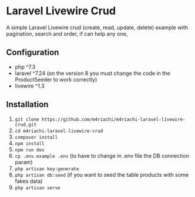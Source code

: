 # Laravel Livewire Crud

A simple Laravel Livewire crud (create, read, update, delete) example with pagination, search and order, if can help any one, 

## Configuration
- php ^7.3 
- laravel ^7.24 (on the version 8 you must change the code in the ProductSeeder to work correctly)
- livewire ^1.3

## Installation

1. `git clone https://github.com/m4riachi/m4riachi-laravel-livewire-crud.git`
2. `cd m4riachi-laravel-livewire-crud`
3. `composer install`
4. `npm install`
5. `npm run dev`
6. `cp .env.example .env` (to have to change in .env file the DB connection param)
7. `php artisan key:generate`
8. `php artisan db:seed` (if you want to seed the table products with some fakes data)
9. `php artisan serve`
